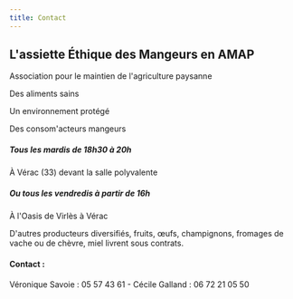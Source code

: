 ```yaml
---
title: Contact
---
```

## L'assiette Éthique des Mangeurs en AMAP

Association pour le maintien de l'agriculture paysanne

Des aliments sains

Un environnement protégé

Des consom'acteurs mangeurs

##### Tous les mardis de 18h30 à 20h
À Vérac (33) devant la salle polyvalente

##### Ou tous les vendredis à partir de 16h
À l'Oasis de Virlès à Vérac

D'autres producteurs diversifiés, fruits, œufs, champignons, fromages de vache ou de chèvre, miel livrent sous contrats.

#### Contact :
Véronique Savoie : 05 57 43 61 - Cécile Galland : 06 72 21 05 50
